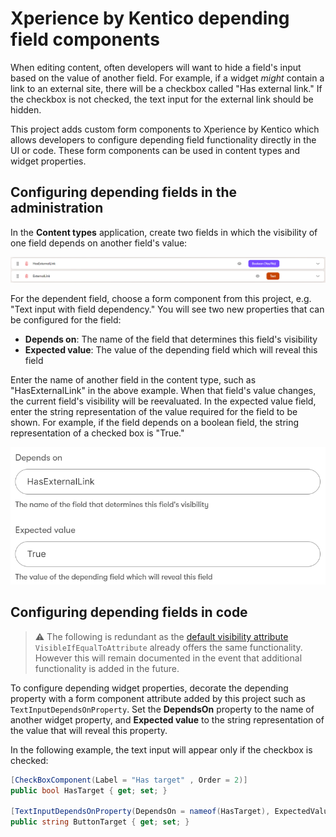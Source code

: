 # Xperience by Kentico depending field components

When editing content, often developers will want to hide a field's input based on the value of another field. For example, if a widget _might_ contain a link to an external site, there will be a checkbox called "Has external link." If the checkbox is not checked, the text input for the external link should be hidden.

This project adds custom form components to Xperience by Kentico which allows developers to configure depending field functionality directly in the UI or code. These form components can be used in content types and widget properties.

## Configuring depending fields in the administration

In the __Content types__ application, create two fields in which the visibility of one field depends on another field's value:

![Content type fields](img/contenttype.png)

For the dependent field, choose a form component from this project, e.g. "Text input with field dependency." You will see two new properties that can be configured for the field:

- __Depends on__: The name of the field that determines this field's visibility
- __Expected value__: The value of the depending field which will reveal this field

Enter the name of another field in the content type, such as "HasExternalLink" in the above example. When that field's value changes, the current field's visibility will be reevaluated. In the expected value field, enter the string representation of the value required for the field to be shown. For example, if the field depends on a boolean field, the string representation of a checked box is "True."

![Content type fields](img/fieldconfig.png)

## Configuring depending fields in code

> :warning: The following is redundant as the [default visibility attribute](https://docs.xperience.io/xp/developers-and-admins/customization/extend-the-administration-interface/ui-form-components/ui-form-component-visibility-conditions#UIformcomponentvisibilityconditions-Defaultvisibilityconditions) `VisibleIfEqualToAttribute` already offers the same functionality. However this will remain documented in the event that additional functionality is added in the future.

To configure depending widget properties, decorate the depending property with a form component attribute added by this project such as `TextInputDependsOnProperty`. Set the __DependsOn__ property to the name of another widget property, and __Expected value__ to the string representation of the value that will reveal this property.

In the following example, the text input will appear only if the checkbox is checked:

```cs
[CheckBoxComponent(Label = "Has target" , Order = 2)]
public bool HasTarget { get; set; }

[TextInputDependsOnProperty(DependsOn = nameof(HasTarget), ExpectedValue = "True", Label = "Button target", Order = 3)]
public string ButtonTarget { get; set; }
``````